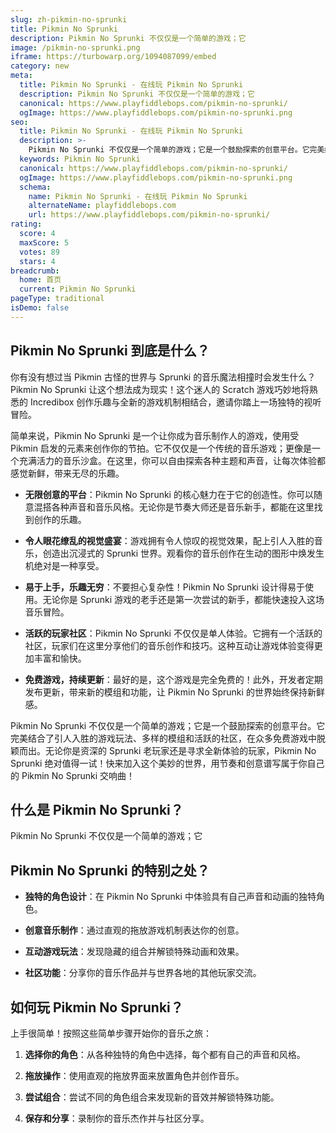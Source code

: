```yaml
---
slug: zh-pikmin-no-sprunki
title: Pikmin No Sprunki
description: Pikmin No Sprunki 不仅仅是一个简单的游戏；它
image: /pikmin-no-sprunki.png
iframe: https://turbowarp.org/1094087099/embed
category: new
meta:
  title: Pikmin No Sprunki - 在线玩 Pikmin No Sprunki
  description: Pikmin No Sprunki 不仅仅是一个简单的游戏；它
  canonical: https://www.playfiddlebops.com/pikmin-no-sprunki/
  ogImage: https://www.playfiddlebops.com/pikmin-no-sprunki.png
seo:
  title: Pikmin No Sprunki - 在线玩 Pikmin No Sprunki
  description: >-
    Pikmin No Sprunki 不仅仅是一个简单的游戏；它是一个鼓励探索的创意平台。它完美结合了引人入胜的游戏玩法、多样的模组和活跃的社区，在众多免费游戏中脱颖而出。
  keywords: Pikmin No Sprunki
  canonical: https://www.playfiddlebops.com/pikmin-no-sprunki/
  ogImage: https://www.playfiddlebops.com/pikmin-no-sprunki.png
  schema:
    name: Pikmin No Sprunki - 在线玩 Pikmin No Sprunki
    alternateName: playfiddlebops.com
    url: https://www.playfiddlebops.com/pikmin-no-sprunki/
rating:
  score: 4
  maxScore: 5
  votes: 89
  stars: 4
breadcrumb:
  home: 首页
  current: Pikmin No Sprunki
pageType: traditional
isDemo: false
---
```


## Pikmin No Sprunki 到底是什么？

你有没有想过当 Pikmin 古怪的世界与 Sprunki 的音乐魔法相撞时会发生什么？Pikmin No Sprunki 让这个想法成为现实！这个迷人的 Scratch 游戏巧妙地将熟悉的 Incredibox 创作乐趣与全新的游戏机制相结合，邀请你踏上一场独特的视听冒险。

简单来说，Pikmin No Sprunki 是一个让你成为音乐制作人的游戏，使用受 Pikmin 启发的元素来创作你的节拍。它不仅仅是一个传统的音乐游戏；更像是一个充满活力的音乐沙盒。在这里，你可以自由探索各种主题和声音，让每次体验都感觉新鲜，带来无尽的乐趣。

- **无限创意的平台**：Pikmin No Sprunki 的核心魅力在于它的创造性。你可以随意混搭各种声音和音乐风格。无论你是节奏大师还是音乐新手，都能在这里找到创作的乐趣。

- **令人眼花缭乱的视觉盛宴**：游戏拥有令人惊叹的视觉效果，配上引人入胜的音乐，创造出沉浸式的 Sprunki 世界。观看你的音乐创作在生动的图形中焕发生机绝对是一种享受。

- **易于上手，乐趣无穷**：不要担心复杂性！Pikmin No Sprunki 设计得易于使用。无论你是 Sprunki 游戏的老手还是第一次尝试的新手，都能快速投入这场音乐冒险。

- **活跃的玩家社区**：Pikmin No Sprunki 不仅仅是单人体验。它拥有一个活跃的社区，玩家们在这里分享他们的音乐创作和技巧。这种互动让游戏体验变得更加丰富和愉快。

- **免费游戏，持续更新**：最好的是，这个游戏是完全免费的！此外，开发者定期发布更新，带来新的模组和功能，让 Pikmin No Sprunki 的世界始终保持新鲜感。

Pikmin No Sprunki 不仅仅是一个简单的游戏；它是一个鼓励探索的创意平台。它完美结合了引人入胜的游戏玩法、多样的模组和活跃的社区，在众多免费游戏中脱颖而出。无论你是资深的 Sprunki 老玩家还是寻求全新体验的玩家，Pikmin No Sprunki 绝对值得一试！快来加入这个美妙的世界，用节奏和创意谱写属于你自己的 Pikmin No Sprunki 交响曲！

## 什么是 Pikmin No Sprunki？

Pikmin No Sprunki 不仅仅是一个简单的游戏；它

## Pikmin No Sprunki 的特别之处？

- **独特的角色设计**：在 Pikmin No Sprunki 中体验具有自己声音和动画的独特角色。

- **创意音乐制作**：通过直观的拖放游戏机制表达你的创意。

- **互动游戏玩法**：发现隐藏的组合并解锁特殊动画和效果。

- **社区功能**：分享你的音乐作品并与世界各地的其他玩家交流。

## 如何玩 Pikmin No Sprunki？

上手很简单！按照这些简单步骤开始你的音乐之旅：

1. **选择你的角色**：从各种独特的角色中选择，每个都有自己的声音和风格。

1. **拖放操作**：使用直观的拖放界面来放置角色并创作音乐。

1. **尝试组合**：尝试不同的角色组合来发现新的音效并解锁特殊功能。

1. **保存和分享**：录制你的音乐杰作并与社区分享。